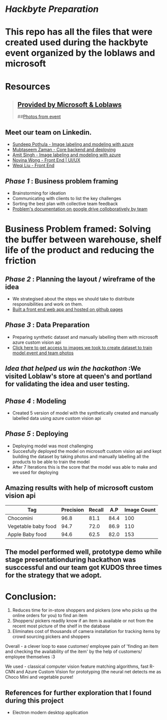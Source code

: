# _Hackbyte Preparation_

# This repo has all the files that were created used during the hackbyte event organized by the loblaws and microsoft
# **Resources** 
> ## [Provided by Microsoft & Loblaws](https://github.com/amitbhsingh/hackbyte/tree/master/HBinstructions)
> ##[Photos from event](https://photos.google.com/share/AF1QipM34X23VVCab81exg6ZStDZJ6x4YkGvsZpjbzFI4ldtO-htqoneQuuLDEZ3WngBhg?key=WDA5aTRXUXJ1THBSTkRqblBfZG9hMlYySnhPZ29n)
## Meet our team on Linkedin.
* [Sundeep Pothula - Image labeling and modeling with azure](https://www.linkedin.com/in/sundeeppothula/)
* [Mubtaseem Zaman - Core backend and deploying](https://www.linkedin.com/in/mubtaseemz/?originalSubdomain=ca)
* [Amit Singh - Image labeling and modeling with azure](https://www.linkedin.com/in/mubtaseemz/?originalSubdomain=ca)
* [Novina Wong - Front End | UI/UX](https://www.linkedin.com/in/novinawong/)
* [Weqi Liu - Front End](https://www.linkedin.com/in/bblwq/)
## _Phase 1_ : Business problem framing
* Brainstorming for ideation
* Communicating with clients to list the key challenges
* Sorting the best plan with collective team feedback
* [Problem's documentation on google drive colloboratively by team](https://docs.google.com/document/d/1oO5qgP7A-9FBh9zGr0-IfWLH5IveH4zZ1WJUxow8O0M/edit) 


#  Business Problem framed: Solving the buffer between warehouse, shelf life of the product and reducing the friction
## _Phase 2_ : Planning the layout / wireframe of the idea 
* We strategised about the steps we should take to distribute responsibilities and work on them.
* [Built a front end web app and hosted on github pages](https://novinaw.github.io/user-list.html)
 
## _Phase 3_ : Data Preparation
* Preparing synthetic dataset and manually labelling them with microsoft azure custom vision api 
* [Click here to get access to images we took to create dataset to train model,event and team photos](https://drive.google.com/drive/folders/1m75WL8UZR0es2vJ1p69KnRd45iM6l1m9?usp=sharing)
## _Idea that helped us win the hackathon_ :We visited Loblaw's store at queen's and portland for validating the idea and user testing. 
## _Phase 4_ : Modeling
* Created 5 version of model with the synthetically created and manually labelled data using azure custom vision api
 
## _Phase 5_ : Deploying
* Deploying model was most challenging
* Succesfully deployed the model on microsoft custom vision api and kept building the dataset by taking photos and manually labelling all the products to be able to train the model
* After 7 Iterations this is the score that the model was able to make and we used for deploying
## Amazing results with help of microsoft custom vision api
<table>
<thead>
<tr>
<th>Tag</th>
<th>Precision</th>
<th>Recall</th>
<th>A.P</th> 
<th>Image Count</th>
</tr>
</thead>
<tbody>
<tr>
<td>Chocomini</td>
<td>96.8</td>
<td>81.1</td>
<td>84.4</td>
<td>100</td>
</tr>
<tr>
<td>Vegetable baby food</td>
<td>94.7</td>
<td>72.0</td>
<td>86.9</td>
<td>110</td>
</tr>
<tr>
<td>Apple Baby food</td>
<td>94.6</td>
<td>62.5</td>
<td>82.0</td>
<td>153</td>
</tr>
<tr>
</tbody>
</table>


## The model performed well, prototype demo while stage presentationduring hackathon was susccessful and our team got KUDOS three times for the strategy that we adopt. 

# Conclusion:
1. Reduces time for in-store shoppers and pickers (one who picks up the online orders for you) to find an item
2. Shoppers/ pickers readily know if an item is available or not from the recent most picture of the shelf in the database
3. Eliminates cost of thousands of camera installation for tracking items by crowd sourcing pickers and shoppers 

Overall - a clever loop to ease customer/ employee pain of 'finding an item and checking the availability of the item' by the help of customers/ employee themselves :3

We used - classical computer vision feature matching algorithms, fast R-CNN and Azure Custom Vision for prototyping (the neural net detects me as Choco Mini and vegetable puree!


## References for further exploration that I found during this project
* Electron modern desktop application
